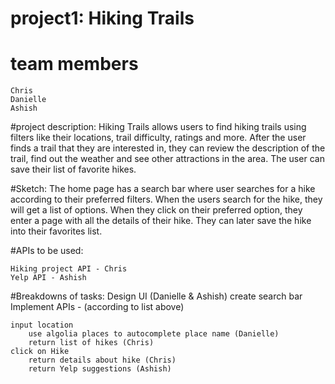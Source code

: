 # project1: Hiking Trails

# team members
    Chris
    Danielle
    Ashish

#project description:
    Hiking Trails allows users to find hiking trails using filters like their locations, trail difficulty, ratings and more. After the user finds a trail that they are interested in, they can review the description of the trail, find out the weather and see other attractions in the area. The user can save their list of favorite hikes. 

#Sketch: 
    The home page has a search bar where user searches for a hike according to their preferred filters. When the users search for the hike, they will get a list of options. When they click on their preferred option, they enter a page with all the details of their hike. They can later save the hike into their favorites list. 

#APIs to be used: 

    Hiking project API - Chris  
    Yelp API - Ashish 
    

#Breakdowns of tasks: 
    Design UI (Danielle & Ashish)
        create search bar
    Implement APIs - (according to list above)

    input location
        use algolia places to autocomplete place name (Danielle)
        return list of hikes (Chris)
    click on Hike
        return details about hike (Chris)
        return Yelp suggestions (Ashish)